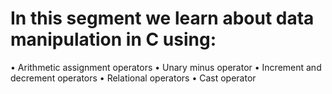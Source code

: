 # In this segment we learn about data manipulation in C using: 
• Arithmetic assignment operators
• Unary minus operator
• Increment and decrement operators
• Relational operators
• Cast operator
